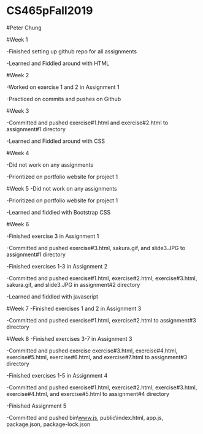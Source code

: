 # CS465pFall2019
#Peter Chung

#Week 1

-Finished setting up github repo for all assignments

-Learned and Fiddled around with HTML



#Week 2

-Worked on exercise 1 and 2 in Assignment 1

-Practiced on commits and pushes on Github



#Week 3

-Committed and pushed exercise#1.html and exercise#2.html
 to assignment#1 directory
 
-Learned and Fiddled around with CSS



#Week 4

-Did not work on any assignments

-Prioritized on portfolio website for project 1



#Week 5
-Did not work on any assignments

-Prioritized on portfolio website for project 1

-Learned and fiddled with Bootstrap CSS



#Week 6

-Finished exercise 3 in Assignment 1

-Committed and pushed exercise#3.html, sakura.gif, and 
 slide3.JPG to assignment#1
 directory

-Finished exercises 1-3 in Assignment 2

-Committed and pushed exercise#1.html, exercise#2.html,
 exercise#3.html, sakura.gif, and slide3.JPG in 
 assignment#2 directory

-Learned and fiddled with javascript


 
#Week 7
-Finished exercises 1 and 2 in Assignment 3

-Committed and pushed exercise#1.html, exercise#2.html to
 assignment#3 directory



#Week 8
-Finished exercises 3-7 in Assignment 3

-Committed and pushed exercise exercise#3.html,
 exercise#4.html, exercise#5.html, exercise#6.html, and
 exercise#7.html to assignment#3 directory

-Finished exercises 1-5 in Assignment 4

-Committed and pushed exercise#1.html, exercise#2.html, 
exercise#3.html, exercise#4.html, and exercise#5.html to 
assignment#4 directory

-Finished Assignment 5

-Committed and pushed bin\www.js, public\index.html,
 app.js, package.json, package-lock.json  
